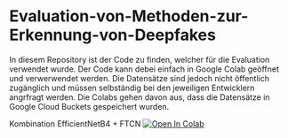 # Evaluation-von-Methoden-zur-Erkennung-von-Deepfakes
In diesem Repository ist der Code zu finden, welcher für die Evaluation verwendet wurde.
Der Code kann debei einfach in Google Colab geöffnet und verwerwendet werden.
Die Datensätze sind jedoch nicht öffentlich zugänglich und müssen selbständig bei den jeweiligen Entwicklern angrfragt werden.
Die Colabs gehen davon aus, dass die Datensätze in Google Cloud Buckets gespeichert wurden.

Kombination EfficientNetB4 + FTCN [![Open In Colab](https://colab.research.google.com/assets/colab-badge.svg)](https://colab.research.google.com/github/TINF-DeepfakeEvaluierung/Evaluation-von-Methoden-zur-Erkennung-von-Deepfakes/blob/main/EfficientNet%2BFTCN.ipynb)
